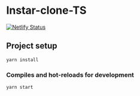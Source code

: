 # Instar-clone-TS

[![Netlify Status](https://api.netlify.com/api/v1/badges/8581ffff-fda4-41de-ab3d-e4151ed6afb0/deploy-status)](https://app.netlify.com/sites/study-graphql-ts/deploys)

## Project setup
```
yarn install
```

### Compiles and hot-reloads for development
```
yarn start
```